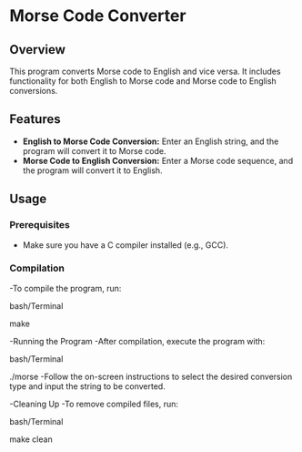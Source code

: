 
# Morse Code Converter

## Overview

This program converts Morse code to English and vice versa. It includes functionality for both English to Morse code and Morse code to English conversions.

## Features

- **English to Morse Code Conversion:** Enter an English string, and the program will convert it to Morse code.
- **Morse Code to English Conversion:** Enter a Morse code sequence, and the program will convert it to English.

## Usage

### Prerequisites

- Make sure you have a C compiler installed (e.g., GCC).

### Compilation

-To compile the program, run:

bash/Terminal

make

-Running the Program
-After compilation, execute the program with:

bash/Terminal

./morse
-Follow the on-screen instructions to select the desired conversion type and input the string to be converted.

-Cleaning Up
-To remove compiled files, run:

bash/Terminal

make clean
